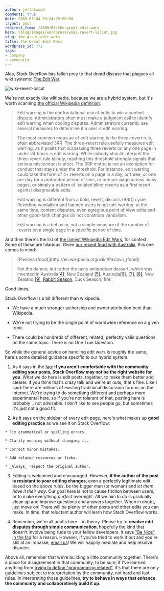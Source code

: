 ```yaml
---
author: jeffatwood
comments: true
date: 2009-03-04 03:24:25+00:00
layout: post
redirect_from: /2009/03/the-great-edit-wars
hero: /blog/images/wordpress/wiki-revert-lolcat.jpg
slug: the-great-edit-wars
title: The Great Edit Wars
wordpress_id: 772
tags:
- company
- community
---
```



Alas, Stack Overflow has fallen prey to that dread disease that plagues all wiki systems: [The Edit War](http://en.wikipedia.org/wiki/Edit_war).



![wiki-revert-lolcat](/blog/images/wordpress/wiki-revert-lolcat.jpg)



We're not exactly like wikipedia, because we are a hybrid system, but it's worth scanning [the official Wikipedia definition](http://en.wikipedia.org/wiki/Edit_war#What_is_edit_warring.3F):





<blockquote>
Edit warring is the confrontational use of edits to win a content dispute. Administrators often must make a judgment call to identify edit warring when cooling disputes. Administrators currently use several measures to determine if a user is edit warring.

> 
> 
The most common measure of edit warring is the three-revert rule, often abbreviated 3RR. The three-revert rule usefully measures edit warring, as it posits that surpassing three reverts on any one page in under 24 hours is edit warring. While nobody should interpret the three-revert rule blindly, reaching this threshold strongly signals that serious misconduct is afoot. The 3RR metric is not an exemption for conduct that stays under the threshold. For instance, edit warring could take the form of 4+ reverts on a page in a day, or three, or one per day for a protracted period of time, or one per page across many pages, or simply a pattern of isolated blind reverts as a first resort against disagreeable edits.

> 
> 
Edit warring is different from a bold, revert, discuss (BRD) cycle. Reverting vandalism and banned users is not edit warring; at the same time, content disputes, even egregious point of view edits and other good-faith changes do not constitute vandalism.

> 
> 
Edit warring is a behavior, not a simple measure of the number of reverts on a single page in a specific period of time.
</blockquote>





And then there's the list of [the lamest Wikipedia Edit Wars](http://en.wikipedia.org/wiki/Lame_edit_wars), for context. Some of these are hilarious. Given [our recent feud with Australia](http://blog.stackoverflow.com/2009/02/new-question-answer-rate-limits/), this one comes to mind:





<blockquote>
[Pavlova (food)](http://en.wikipedia.org/wiki/Pavlova_(food))

> 
> 
Not the dancer, but rather the tasty antipodean dessert, which was invented in Australia[[4]](http://en.wikipedia.org/w/index.php?title=Pavlova_%28food%29&diff=48848026&oldid=48838557), New Zealand [[5]](http://en.wikipedia.org/w/index.php?title=Pavlova_%28food%29&diff=next&oldid=57435397), Australia[[6]](http://en.wikipedia.org/w/index.php?title=Pavlova_%28food%29&diff=next&oldid=51738981), [[7]](http://en.wikipedia.org/w/index.php?title=Pavlova_%28food%29&diff=next&oldid=66646396), [[8]](http://en.wikipedia.org/w/index.php?title=Pavlova_%28food%29&diff=next&oldid=74867687), New Zealand [[9]](http://en.wikipedia.org/w/index.php?title=Pavlova_%28food%29&diff=next&oldid=57435397), [Rabbit Season](http://en.wikipedia.org/wiki/Rabbit_Fire), Duck Season, fire!
</blockquote>





Good times.



Stack Overflow is a bit different than wikipedia.







  * We have a much stronger authorship and owner attribution bent than Wikipedia.

  * We're not trying to be the single point of worldwide reference on a given topic.

  * There could be hundreds of different, related, perfectly valid questions on the same topic. There is no One True Question.




So while the general advice on handling edit wars is roughly the same, here's some detailed guidance specific to our hybrid system.







  1. As it says in the [faq](http://stackoverflow.com/faq): **if you aren't comfortable with the community editing your posts, Stack Overflow may not be the right website for you**. What we do here is edit posts, together, to make them better and clearer. If you think that's crazy talk and we're all nuts, that's fine. Like I said: there are millions of existing traditional discussion forums on the internet. We're trying to do something different and perhaps more experimental here, so if you're not tolerant of that, posting here is probably .. not advisable. I don't like to see people go, but sometimes it's just not a good fit.
  
  


  2. As it says on the sidebar of every edit page, here's what makes up **good editing practice** as we see it on Stack Overflow: 
  



    * Fix grammatical or spelling errors.

    * Clarify meaning without changing it.

    * Correct minor mistakes.

    * Add related resources or links.

    * _Always_ respect the original author.
  





  3. Editing is welcomed and encouraged. However, **if the author of the post is resistant to your editing changes**, even a perfectly legitimate edit based on the above rules, be the bigger man (or woman) and _let them have it their way_. Our goal here is not to cause friction between users, or to make everything _perfect_ overnight. All we aim to do is gradually clean up and improve questions and answers together. When in doubt, just move on! There will be plenty of other posts and other edits you can make. In time, that reluctant author will learn how Stack Overflow works.
  
  


  4. Remember, we're all adults here .. in theory. Please try to **resolve edit disputes through simple communication**, hopefully the kind that doesn't involve being rude to your fellow developers. It says ["Be Nice" in the faq](http://stackoverflow.com/faq) for a reason. However, if you've tried to work it out and you're still at an impasse, [email us](mailto:team@stackoverflow.com)! We will happily mediate and help resolve disputes. 




Above all, remember that we're building a little community together. There's a place for disagreement in that community, to be sure; if I've learned anything from [trying to define "programming related"](http://blog.stackoverflow.com/2008/10/a-question-about-questions/), it's that there are only guidelines subject to interpretation by the community, not hard and fast rules. In interpreting those guidelines, **try to behave in ways that enhance the community and collaboratively build it up**.

